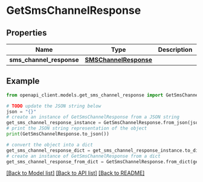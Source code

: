 # GetSmsChannelResponse


## Properties

Name | Type | Description | Notes
------------ | ------------- | ------------- | -------------
**sms_channel_response** | [**SMSChannelResponse**](SMSChannelResponse.md) |  | 

## Example

```python
from openapi_client.models.get_sms_channel_response import GetSmsChannelResponse

# TODO update the JSON string below
json = "{}"
# create an instance of GetSmsChannelResponse from a JSON string
get_sms_channel_response_instance = GetSmsChannelResponse.from_json(json)
# print the JSON string representation of the object
print(GetSmsChannelResponse.to_json())

# convert the object into a dict
get_sms_channel_response_dict = get_sms_channel_response_instance.to_dict()
# create an instance of GetSmsChannelResponse from a dict
get_sms_channel_response_from_dict = GetSmsChannelResponse.from_dict(get_sms_channel_response_dict)
```
[[Back to Model list]](../README.md#documentation-for-models) [[Back to API list]](../README.md#documentation-for-api-endpoints) [[Back to README]](../README.md)


